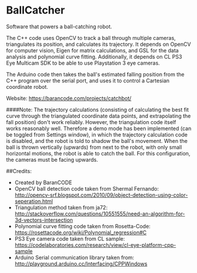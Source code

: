 # BallCatcher
Software that powers a ball-catching robot. 

The C++ code uses OpenCV to track a ball through multiple cameras, triangulates its position, and calculates its trajectory.
It depends on OpenCV for computer vision, Eigen for matrix calculations, and GSL for the data analysis and polynomial curve fitting.
Additionally, it depends on CL PS3 Eye Multicam SDK to be able to use Playstation 3 eye cameras.

The Arduino code then takes the ball's estimated falling position from the C++ program over the serial port, and uses it to control a Cartesian coordinate robot.

Website: https://barancode.com/projects/catchbot/

####Note:
The trajectory calculations (consisting of calculating the best fit curve through the triangulated coordinate data points, and extrapolating the fall position) don't work reliably. However, the triangulation code itself works reasonably well. Therefore a demo mode has been implemented (can be toggled from Settings window), in which the trajectory calculation code is disabled, and the robot is told to shadow the ball's movement. When the ball is thrown vertically (upwards) from next to the robot, with only small horizontal motions, the robot is able to catch the ball. For this configuration, the cameras must be facing upwards.

##Credits:
- Created by BaranCODE
- OpenCV ball detection code taken from Shermal Fernando: http://opencv-srf.blogspot.com/2010/09/object-detection-using-color-seperation.html
- Triangulation method taken from ja72: http://stackoverflow.com/questions/10551555/need-an-algorithm-for-3d-vectors-intersection
- Polynomial curve fitting code taken from Rosetta-Code: https://rosettacode.org/wiki/Polynomial_regression#C
- PS3 Eye camera code taken from CL sample: https://codelaboratories.com/research/view/cl-eye-platform-cpp-sample
- Arduino Serial communication library taken from: http://playground.arduino.cc/Interfacing/CPPWindows
